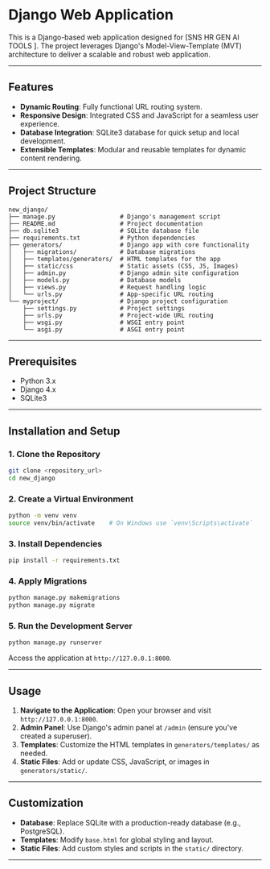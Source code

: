 
# Django Web Application

This is a Django-based web application designed for [SNS HR GEN AI TOOLS ]. The project leverages Django's Model-View-Template (MVT) architecture to deliver a scalable and robust web application.

---

## Features
- **Dynamic Routing**: Fully functional URL routing system.
- **Responsive Design**: Integrated CSS and JavaScript for a seamless user experience.
- **Database Integration**: SQLite3 database for quick setup and local development.
- **Extensible Templates**: Modular and reusable templates for dynamic content rendering.

---

## Project Structure
```
new_django/
├── manage.py                  # Django's management script
├── README.md                  # Project documentation
├── db.sqlite3                 # SQLite database file
├── requirements.txt           # Python dependencies
├── generators/                # Django app with core functionality
│   ├── migrations/            # Database migrations
│   ├── templates/generators/  # HTML templates for the app
│   ├── static/css             # Static assets (CSS, JS, Images)
│   ├── admin.py               # Django admin site configuration
│   ├── models.py              # Database models
│   ├── views.py               # Request handling logic
│   └── urls.py                # App-specific URL routing
└── myproject/                 # Django project configuration
    ├── settings.py            # Project settings
    ├── urls.py                # Project-wide URL routing
    ├── wsgi.py                # WSGI entry point
    └── asgi.py                # ASGI entry point
```

---

## Prerequisites
- Python 3.x
- Django 4.x
- SQLite3

---

## Installation and Setup

### 1. Clone the Repository
```bash
git clone <repository_url>
cd new_django
```

### 2. Create a Virtual Environment
```bash
python -m venv venv
source venv/bin/activate    # On Windows use `venv\Scripts\activate`
```

### 3. Install Dependencies
```bash
pip install -r requirements.txt
```

### 4. Apply Migrations
```bash
python manage.py makemigrations
python manage.py migrate
```

### 5. Run the Development Server
```bash
python manage.py runserver
```
Access the application at `http://127.0.0.1:8000`.

---

## Usage
1. **Navigate to the Application**: Open your browser and visit `http://127.0.0.1:8000`.
2. **Admin Panel**: Use Django's admin panel at `/admin` (ensure you've created a superuser).
3. **Templates**: Customize the HTML templates in `generators/templates/` as needed.
4. **Static Files**: Add or update CSS, JavaScript, or images in `generators/static/`.

---

## Customization
- **Database**: Replace SQLite with a production-ready database (e.g., PostgreSQL).
- **Templates**: Modify `base.html` for global styling and layout.
- **Static Files**: Add custom styles and scripts in the `static/` directory.

---


